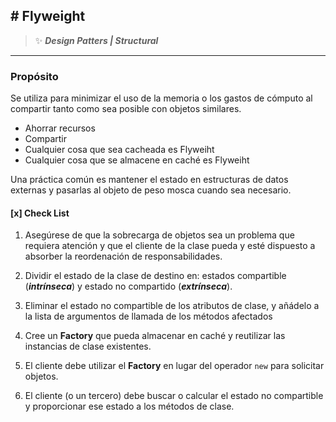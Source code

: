 ## \# Flyweight 
>:sparkles: ***Design Patters | Structural***
---
### Propósito
Se utiliza para minimizar el uso de la memoria o los gastos de cómputo al compartir tanto como sea posible con objetos similares.
- Ahorrar recursos
- Compartir
- Cualquier cosa que sea cacheada es Flyweiht
- Cualquier cosa que se almacene en caché es Flyweiht

Una práctica común es mantener el estado en estructuras de datos externas y pasarlas al objeto de peso mosca cuando sea necesario.


#### [x] Check List

1. Asegúrese de que la sobrecarga de objetos sea un problema que requiera atención y que el cliente de la clase pueda y esté dispuesto a absorber la reordenación de responsabilidades.

2. Dividir el estado de la clase de destino en: estados compartible (***intrínseca***) y estado no compartido (***extrínseca***).

3. Eliminar el estado no compartible de los atributos de clase, y añádelo a la lista de argumentos de llamada de los métodos afectados

4. Cree un **Factory** que pueda almacenar en caché y reutilizar las instancias de clase existentes.

5. El cliente debe utilizar el **Factory** en lugar del operador `new` para solicitar objetos.

6. El cliente (o un tercero) debe buscar o calcular el estado no compartible y proporcionar ese estado a los métodos de clase.

